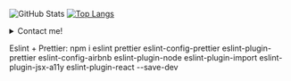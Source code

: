 <!-- ![Alt Text](https://mir-s3-cdn-cf.behance.net/project_modules/max_1200/4ff07986208593.5d9a654e92f36.gif) -->

![GitHub Stats](https://github-readme-stats.vercel.app/api?username=ndbac&theme=default) [![Top Langs](https://github-readme-stats.vercel.app/api/top-langs/?username=ndbac&layout=compact)](https://github.com/anuraghazra/github-readme-stats)


<!-- :mag: I'm working on... <br> -->

<!--  [![Readme Card](https://github-readme-stats.vercel.app/api/pin/?username=ndbac&repo=blendaProject-blog-backend)](https://github.com/ndbac/blendaProject-blog-backend)  [![Readme Card](https://github-readme-stats.vercel.app/api/pin/?username=ndbac&repo=blendaProject-blog-frontend)](https://github.com/ndbac/blendaProject-blog-frontend) 
 -->
</details>

<details>
  
  <summary>Contact me!</summary>
<br>
https://ndbac.github.io/NguyenDinhBac/
 
</details>

Eslint + Prettier:
npm i eslint prettier eslint-config-prettier eslint-plugin-prettier eslint-config-airbnb eslint-plugin-node eslint-plugin-import eslint-plugin-jsx-a11y eslint-plugin-react --save-dev

